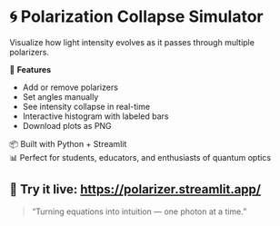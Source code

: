 # 🌀 Polarization Collapse Simulator

Visualize how light intensity evolves as it passes through multiple polarizers.

🎯 **Features**
- Add or remove polarizers
- Set angles manually
- See intensity collapse in real-time
- Interactive histogram with labeled bars
- Download plots as PNG

📦 Built with Python + Streamlit  
📊 Perfect for students, educators, and enthusiasts of quantum optics

🔗 Try it live: https://polarizer.streamlit.app/  
---

> “Turning equations into intuition — one photon at a time.”

